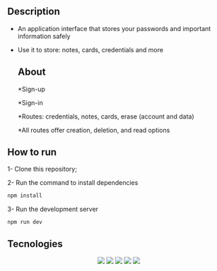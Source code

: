 
## Description

* An application interface that stores your passwords and important information safely
* Use it to store: notes, cards, credentials and more

  ## About

  *Sign-up
  
  *Sign-in
  
  *Routes: credentials, notes, cards, erase (account and data)
  
  *All routes offer creation, deletion, and read options
  

## How to run
1- Clone this repository;

2- Run the command to install dependencies

```bash
npm install
```
3- Run the development server
```
npm run dev
```

 ## Tecnologies 
<p align="center">
<img src="https://img.shields.io/badge/TypeScript-007ACC?style=for-the-badge&logo=typescript&logoColor=white"/>
<img src="https://img.shields.io/badge/Prisma-3982CE?style=for-the-badge&logo=Prisma&logoColor=white"/>
<img src="https://img.shields.io/badge/nestjs-E0234E?style=for-the-badge&logo=nestjs&logoColor=white"/>
<img src="https://img.shields.io/badge/PostgreSQL-316192?style=for-the-badge&logo=postgresql&logoColor=white"/>
<img src="https://img.shields.io/badge/Node.js-43853D?style=for-the-badge&logo=node.js&logoColor=white"/>

</p>



 
